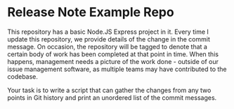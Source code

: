 # Release Note Example Repo

This repository has a basic Node.JS Express project in it.  Every time I update this
repository, we provide details of the change in the commit message.  On occasion, 
the repository will be tagged to denote that a certain body of work has been 
completed at that point in time.  When this happens, management needs a picture of the
work done - outside of our issue management software, as multiple teams may have 
contributed to the codebase.

Your task is to write a script that can gather the changes from any two points in Git 
history and print an unordered list of the commit messages.
